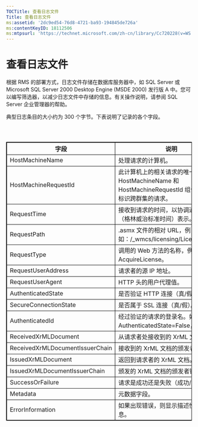 ```yaml
---
TOCTitle: 查看日志文件
Title: 查看日志文件
ms:assetid: '2dc9ed54-76d8-4721-ba93-194845de726a'
ms:contentKeyID: 18112506
ms:mtpsurl: 'https://technet.microsoft.com/zh-cn/library/Cc720228(v=WS.10)'
---
```


查看日志文件
============

根据 RMS 的部署方式，日志文件存储在数据库服务器中，如 SQL Server 或 Microsoft SQL Server 2000 Desktop Engine (MSDE 2000) 发行版 A 中。您可以编写筛选器，以减少日志文件中存储的信息。有关操作说明，请参阅 SQL Server 企业管理器的帮助。

典型日志条目的大小约为 300 个字节。下表说明了记录的各个字段。

###  

 
<p></p>

<table style="border:1px solid black;">
<colgroup>
<col width="50%" />
<col width="50%" />
</colgroup>
<thead>
<tr class="header">
<th style="border:1px solid black;" >字段</th>
<th style="border:1px solid black;" >说明</th>
</tr>
</thead>
<tbody>
<tr class="odd">
<td style="border:1px solid black;">HostMachineName</td>
<td style="border:1px solid black;">处理请求的计算机。</td>
</tr>
<tr class="even">
<td style="border:1px solid black;">HostMachineRequestId</td>
<td style="border:1px solid black;">此计算机上的相关请求的唯一标识。HostMachineName 和 HostMachineRequestId 组合可以唯一标识跨群集的请求。</td>
</tr>
<tr class="odd">
<td style="border:1px solid black;">RequestTime</td>
<td style="border:1px solid black;">接收到请求的时间，以协调通用时间（格林威治标准时间）表示。</td>
</tr>
<tr class="even">
<td style="border:1px solid black;">RequestPath</td>
<td style="border:1px solid black;">.asmx 文件的相对 URL，例如：/_wmcs/licensing/License.asmx。</td>
</tr>
<tr class="odd">
<td style="border:1px solid black;">RequestType</td>
<td style="border:1px solid black;">调用的 Web 方法的名称，例如：AcquireLicense。</td>
</tr>
<tr class="even">
<td style="border:1px solid black;">RequestUserAddress</td>
<td style="border:1px solid black;">请求者的源 IP 地址。</td>
</tr>
<tr class="odd">
<td style="border:1px solid black;">RequestUserAgent</td>
<td style="border:1px solid black;">HTTP 头的用户代理值。</td>
</tr>
<tr class="even">
<td style="border:1px solid black;">AuthenticatedState</td>
<td style="border:1px solid black;">是否验证 HTTP 连接（真/假）。</td>
</tr>
<tr class="odd">
<td style="border:1px solid black;">SecureConnectionState</td>
<td style="border:1px solid black;">是否属于 SSL 连接（真/假）。</td>
</tr>
<tr class="even">
<td style="border:1px solid black;">AuthenticatedId</td>
<td style="border:1px solid black;">经过验证的请求的登录名。如果 AuthenticatedState=False，则为空。</td>
</tr>
<tr class="odd">
<td style="border:1px solid black;">ReceivedXrMLDocument</td>
<td style="border:1px solid black;">从请求者处接收到的 XrML 文档。</td>
</tr>
<tr class="even">
<td style="border:1px solid black;">ReceivedXrMLDocumentIssuerChain</td>
<td style="border:1px solid black;">接收到的 XrML 文档的颁发者链。</td>
</tr>
<tr class="odd">
<td style="border:1px solid black;">IssuedXrMLDocument</td>
<td style="border:1px solid black;">返回到请求者的 XrML 文档。</td>
</tr>
<tr class="even">
<td style="border:1px solid black;">IssuedXrMLDocumentIssuerChain</td>
<td style="border:1px solid black;">颁发的 XrML 文档的颁发者链。</td>
</tr>
<tr class="odd">
<td style="border:1px solid black;">SuccessOrFailure</td>
<td style="border:1px solid black;">请求是成功还是失败（成功/失败）。</td>
</tr>
<tr class="even">
<td style="border:1px solid black;">Metadata</td>
<td style="border:1px solid black;">元数据字段。</td>
</tr>
<tr class="odd">
<td style="border:1px solid black;">ErrorInformation</td>
<td style="border:1px solid black;">如果出现错误，则显示描述性的错误消息。</td>
</tr>
</tbody>
</table>

<p></p>

